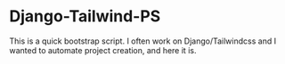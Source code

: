 # Django-Tailwind-PS
This is a quick bootstrap script. I often work on Django/Tailwindcss and I wanted to automate project creation, and here it is.
